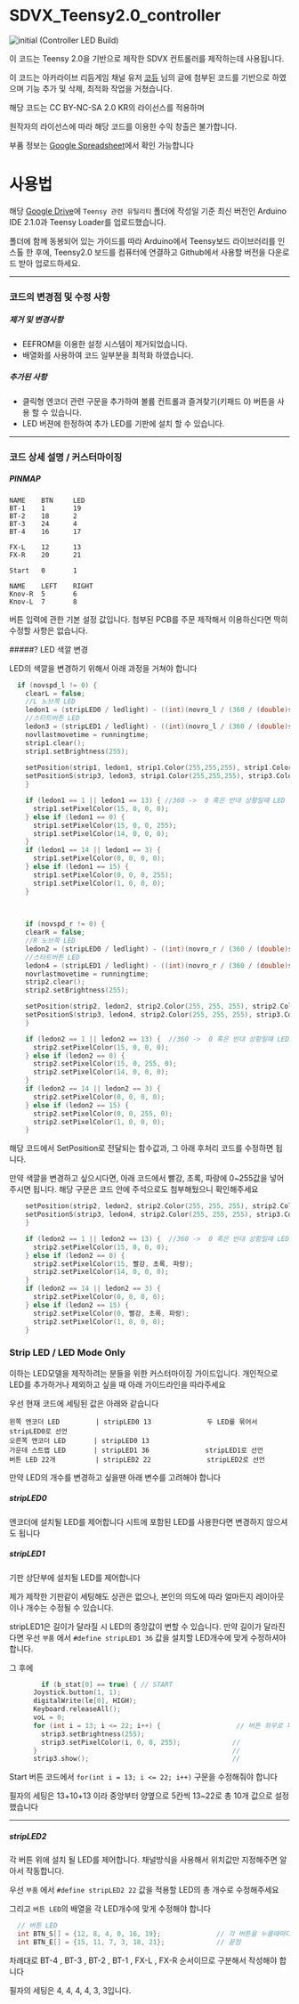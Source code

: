 # SDVX_Teensy2.0_controller
![initial](https://github.com/NekoNyaru/SDVX_Teensy2.0_controller/assets/113786183/fc266055-f89b-4206-9b4f-583e2618ad23)
(Controller LED Build)


이 코드는 Teensy 2.0을 기반으로 제작한 SDVX 컨트롤러를 제작하는데 사용됩니다.

이 코드는 아카라이브 리듬게임 채널 유저 [코듀](https://arca.live/b/mgamm/68743390) 님의 글에 첨부된 코드를 기반으로 하였으며
기능 추가 및 삭제, 최적화 작업을 거쳤습니다.


해당 코드는 CC BY-NC-SA 2.0 KR의 라이선스를 적용하며

원작자의 라이선스에 따라 해당 코드를 이용한 수익 창출은 불가합니다.

부품 정보는 [Google Spreadsheet](https://docs.google.com/spreadsheets/d/19fmriJb6eNJEz0nDAXWIfqVCtt-jTtWN05BttMs27ew/edit#gid=0)에서 확인 가능합니다

# 사용법
해당 [Google Drive](https://drive.google.com/drive/folders/1MX582bQeySP7_dZotP_uXt4V2uPrYggn?usp=sharing)에 `Teensy 관련 유틸리티` 폴더에 작성일 기준 최신 버전인 Arduino IDE 2.1.0과 Teensy Loader를 업로드했습니다.

폴더에 함께 동봉되어 있는 가이드를 따라 Arduino에서 Teensy보드 라이브러리를 인스톨 한 후에, Teensy2.0 보드를 컴퓨터에 연결하고 Github에서 사용할 버전을 다운로드 받아 업로드하세요.

* * *
### 코드의 변경점 및 수정 사항

##### 제거 및 변경사항 ##
- EEFROM을 이용한 설정 시스템이 제거되었습니다.
- 배열화를 사용하여 코드 일부분을 최적화 하였습니다.

##### 추가된 사항 ##
- 클릭형 엔코더 관련 구문을 추가하여 볼륨 컨트롤과 즐겨찾기(키패드 0) 버튼을 사용 할 수 있습니다.
- LED 버젼에 한정하여 추가 LED를 기판에 설치 할 수 있습니다.

* * *
### 코드 상세 설명 / 커스터마이징 #

##### PINMAP
```
NAME    BTN     LED
BT-1    1       19
BT-2    18      2
BT-3    24      4
BT-4    16      17

FX-L    12      13
FX-R    20      21

Start   0       1

NAME    LEFT    RIGHT
Knov-R  5       6  
Knov-L  7       8
```
버튼 입력에 관한 기본 설정 값입니다. 첨부된 PCB를 주문 제작해서 이용하신다면 딱히 수정할 사항은 없습니다.



#####? LED 색깔 변경

LED의 색깔을 변경하기 위해서 아래 과정을 거쳐야 합니다

```c++
  if (novspd_l != 0) {
    clearL = false;
    //L 노브쪽 LED
    ledon1 = (stripLED0 / ledlight) - ((int)(novro_l / (360 / (double)stripLED0)) % (stripLED0 / ledlight)) - 1;
    //스타트버튼 LED
    ledon3 = (stripLED1 / ledlight) - ((int)(novro_l / (360 / (double)stripLED1)) % (stripLED1 / ledlight)) - 1;
    novllastmovetime = runningtime;
    strip1.clear();
    strip1.setBrightness(255);
  
    setPosition(strip1, ledon1, strip1.Color(255,255,255), strip1.Color(0, 0, 255), ((uint32_t)0 << 16) | ((uint32_t)0 << 8) | (uint32_t)255, novspd_l < 0 ? -2 : 2); //서클
    setPositionS(strip3, ledon3, strip1.Color(255,255,255), strip3.Color(0, 0, 255)); //스트립
    }

    if (ledon1 == 1 || ledon1 == 13) { //360 ->  0 혹은 반대 상황일떄 LED 후처리
      strip1.setPixelColor(15, 0, 0, 0);
    } else if (ledon1 == 0) {
      strip1.setPixelColor(15, 0, 0, 255);
      strip1.setPixelColor(14, 0, 0, 0);
    }
    if (ledon1 == 14 || ledon1 == 3) {
      strip1.setPixelColor(0, 0, 0, 0);
    } else if (ledon1 == 15) {
      strip1.setPixelColor(0, 0, 0, 255);
      strip1.setPixelColor(1, 0, 0, 0);
    }
  
    

    if (novspd_r != 0) { 
    clearR = false;
    //R 노브쪽 LED
    ledon2 = (stripLED0 / ledlight) - ((int)(novro_r / (360 / (double)stripLED0)) % (stripLED0 / ledlight)) - 1;
    //스타트버튼 LED
    ledon4 = (stripLED1 / ledlight) - ((int)(novro_r / (360 / (double)stripLED1)) % (stripLED1 / ledlight)) - 1;
    novrlastmovetime = runningtime;
    strip2.clear();
    strip2.setBrightness(255);

    setPosition(strip2, ledon2, strip2.Color(255, 255, 255), strip2.Color(0, 255, 0), ((uint32_t)0 << 16) | ((uint32_t)255 << 8) | (uint32_t)0, novspd_r < 0 ? -2 : 2); //서클
    setPositionS(strip3, ledon4, strip2.Color(255, 255, 255), strip3.Color(255, 0, 0)); //스트립
    }

    if (ledon2 == 1 || ledon2 == 13) {  //360 ->  0 혹은 반대 상황일떄 LED 후처리
      strip2.setPixelColor(15, 0, 0, 0);
    } else if (ledon2 == 0) {
      strip2.setPixelColor(15, 0, 255, 0);
      strip2.setPixelColor(14, 0, 0, 0);
    }
    if (ledon2 == 14 || ledon2 == 3) {
      strip2.setPixelColor(0, 0, 0, 0);
    } else if (ledon2 == 15) {
      strip2.setPixelColor(0, 0, 255, 0);
      strip2.setPixelColor(1, 0, 0, 0);
    }
```

해당 코드에서 SetPosition로 전달되는 함수값과, 그 아래 후처리 코드를 수정하면 됩니다.

만약 색깔을 변경하고 싶으시다면, 아래 코드에서 빨강, 초록, 파랑에 0~255값을 넣어주시면 됩니다.
해당 구문은 코드 안에 주석으로도 첨부해뒀으니 확인해주세요
    
```c++
    setPosition(strip2, ledon2, strip2.Color(255, 255, 255), strip2.Color(빨강, 초록, 파랑), ((uint32_t)빨강 << 16) | ((uint32_t)초록 << 8) | (uint32_t)파랑, novspd_r < 0 ? -2 : 2); //서클
    setPositionS(strip3, ledon4, strip2.Color(255, 255, 255), strip3.Color(초록, 빨강, 파랑)); //스트립
    }

    if (ledon2 == 1 || ledon2 == 13) {  //360 ->  0 혹은 반대 상황일떄 LED 후처리
      strip2.setPixelColor(15, 0, 0, 0);
    } else if (ledon2 == 0) {
      strip2.setPixelColor(15, 빨강, 초록, 파랑);
      strip2.setPixelColor(14, 0, 0, 0);
    }
    if (ledon2 == 14 || ledon2 == 3) {
      strip2.setPixelColor(0, 0, 0, 0);
    } else if (ledon2 == 15) {
      strip2.setPixelColor(0, 빨강, 초록, 파랑);
      strip2.setPixelColor(1, 0, 0, 0);
    }
```

### Strip LED / LED Mode Only
이하는 LED모델을 제작하려는 분들을 위한 커스터마이징 가이드입니다.
개인적으로 LED를 추가하거나 제외하고 싶을 때 아래 가이드라인을 따라주세요

우선 현재 코드에 세팅된 값은 아래와 같습니다 

```
왼쪽 엔코더 LED         | stripLED0 13              두 LED를 묶어서 stripLED0로 선언
오른쪽 엔코더 LED       | stripLED0 13
가운데 스트랩 LED       | stripLED1 36              stripLED1로 선언
버튼 LED 22개          | stripLED2 22              stripLED2로 선언
```

만약 LED의 개수를 변경하고 싶을땐 아래 변수를 고려해야 합니다

##### stripLED0
엔코더에 설치될 LED를 제어합니다
시트에 포함된 LED를 사용한다면 변경하지 않으셔도 됩니다

##### stripLED1
기판 상단부에 설치될 LED를 제어합니다

제가 제작한 기판같이 세팅해도 상관은 없으나, 본인의 의도에 따라 얼마든지 레이아웃이나 개수는 수정될 수 있습니다.

stripLED1은 길이가 달라질 시 LED의 중앙값이 변할 수 있습니다.
만약 길이가 달라진다면 우선 `부품` 에서 `#define stripLED1 36` 값을 설치할 LED개수에 맞게 수정하셔야 합니다. 

그 후에
```c++
        if (b_stat[0] == true) { // START
      Joystick.button(1, 1);
      digitalWrite(le[0], HIGH);
      Keyboard.releaseAll();
      voL = 0;
      for (int i = 13; i <= 22; i++) {                   // 버튼 좌우로 파란색 LED 밝히는 구문
        strip3.setBrightness(255); 
        strip3.setPixelColor(i, 0, 0, 255);             //
      }                                                 //
      strip3.show();                                    //
```
Start 버튼 코드에서 `for(int i = 13; i <= 22; i++)` 구문을 수정해줘야 합니다

필자의 세팅은 13+10+13 이라 중앙부터 양옆으로 5칸씩 13~22로 총 10개 값으로 설정했습니다

* * *
##### stripLED2
각 버튼 위에 설치 될 LED를 제어합니다.
채널방식을 사용해서 위치값만 지정해주면 알아서 작동합니다.

우선 `부품` 에서 `#define stripLED2 22` 값을 적용할 LED의 총 개수로 수정해주세요

그리고 `버튼 LED`의 배열을 각 LED개수에 맞게 수정해야 합니다

```c++
  // 버튼 LED
  int BTN_S[] = {12, 8, 4, 0, 16, 19};              // 각 버튼을 누를때마다 반응하는 스트립 LED 의 위치 지정 (시작점)
  int BTN_E[] = {15, 11, 7, 3, 18, 21};             // 끝점
```

차례대로 BT-4 , BT-3 , BT-2 , BT-1 , FX-L , FX-R 순서이므로 구분해서 작성해야 합니다

필자의 세팅은 4, 4, 4, 4, 3, 3입니다.



